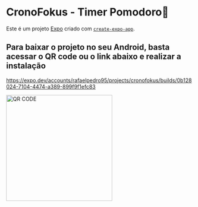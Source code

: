 # CronoFokus - Timer Pomodoro👋

Este é um projeto [Expo](https://expo.dev) criado com [`create-expo-app`](https://www.npmjs.com/package/create-expo-app).

## Para baixar o projeto no seu Android, basta acessar o QR code ou o link abaixo e realizar a instalação

https://expo.dev/accounts/rafaelpedro95/projects/cronofokus/builds/0b128024-7104-4474-a389-899f9f1efc83

<img width="285" height="285" alt="QR CODE" src="https://github.com/user-attachments/assets/61794eac-641e-4a3e-bd15-07692cd21641" />
